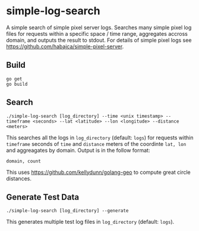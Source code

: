 # simple-log-search
A simple search of simple pixel server logs. Searches many simple pixel log files for requests within a specific space / time range, aggregates accross domain, and outputs the result to stdout. For details of simple pixel logs see https://github.com/habajca/simple-pixel-server.

## Build

    go get
    go build

## Search

    ./simple-log-search [log_directory] --time <unix timestamp> --timeframe <seconds> --lat <latitude> --lon <longitude> --distance <meters>

This searches all the logs in `log_directory` (default: `logs`) for requests within `timeframe` seconds of `time` and `distance` meters of the coordinte `lat, lon` and aggreagates by domain. Output is in the follow format:

    domain, count

This uses https://github.com/kellydunn/golang-geo to compute great circle distances.

## Generate Test Data

    ./simple-log-search [log_directory] --generate

This generates multiple test log files in `log_directory` (default: `logs`).
